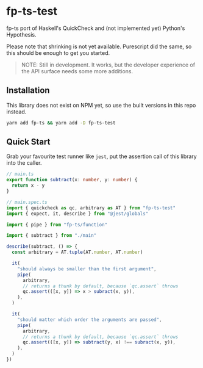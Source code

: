 # fp-ts-test

fp-ts port of Haskell's QuickCheck and (not implemented yet) Python's Hypothesis.

Please note that shrinking is not yet available.
Purescript did the same, so this should be enough to get you started.

> NOTE: Still in development.
> It works, but the developer experience of the API surface needs some more additions.

## Installation

This library does not exist on NPM yet, so use the built versions in this repo instead.

```sh
yarn add fp-ts && yarn add -D fp-ts-test
```

## Quick Start

Grab your favourite test runner like `jest`, put the assertion call of this library into the caller.

```ts
// main.ts
export function subtract(x: number, y: number) {
  return x - y
}

// main.spec.ts
import { quickcheck as qc, arbitrary as AT } from "fp-ts-test"
import { expect, it, describe } from "@jest/globals"

import { pipe } from "fp-ts/function"

import { subtract } from "./main"

describe(subtract, () => {
  const arbitrary = AT.tuple(AT.number, AT.number)

  it(
    "should always be smaller than the first argument",
    pipe(
      arbitrary,
      // returns a thunk by default, because `qc.assert` throws
      qc.assert(([x, y]) => x > subract(x, y)),
    ),
  )

  it(
    "should matter which order the arguments are passed",
    pipe(
      arbitrary,
      // returns a thunk by default, because `qc.assert` throws
      qc.assert(([x, y]) => subtract(y, x) !== subract(x, y)),
    ),
  )
})
```
